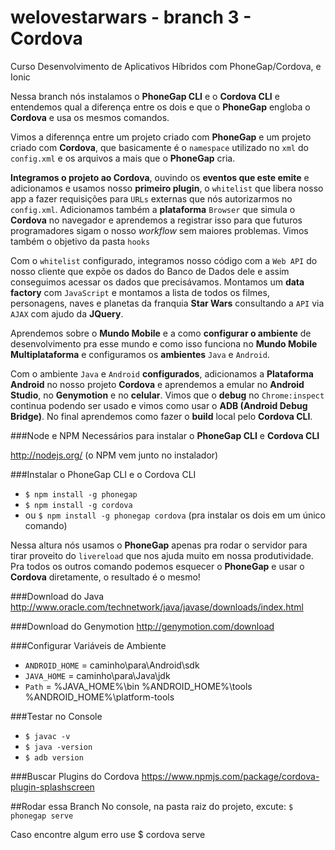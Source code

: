 # welovestarwars - branch 3 - Cordova
Curso Desenvolvimento de Aplicativos Híbridos com PhoneGap/Cordova, e Ionic

Nessa branch nós instalamos o **PhoneGap CLI** e o **Cordova CLI** e entendemos qual a diferença entre os dois e que o **PhoneGap** engloba o **Cordova** e usa os mesmos comandos.

Vimos a diferennça entre um projeto criado com **PhoneGap** e um projeto criado com **Cordova**, que basicamente é o `namespace` utilizado no `xml` do `config.xml` e os arquivos a mais que o **PhoneGap** cria.

**Integramos o projeto ao Cordova**, ouvindo os **eventos que este emite** e adicionamos e usamos nosso **primeiro plugin**, o `whitelist` que libera nosso app a fazer requisições para `URLs` externas que nós autorizarmos no `config.xml`. Adicionamos também a **plataforma** `Browser` que simula o **Cordova** no navegador e aprendemos a registrar isso para que futuros programadores sigam o nosso _workflow_ sem maiores problemas. Vimos também o objetivo da pasta `hooks`

Com o `whitelist` configurado, integramos nosso código com a `Web API` do nosso cliente que expõe os dados do Banco de Dados dele e assim conseguimos acessar os dados que precisávamos. Montamos um **data factory** com `JavaScript` e montamos a lista de todos os filmes, personagens, naves e planetas da franquia **Star Wars** consultando a `API` via `AJAX` com ajudo da **JQuery**.

Aprendemos sobre o **Mundo Mobile** e a como **configurar o ambiente** de desenvolvimento pra esse mundo e como isso funciona no **Mundo Mobile Multiplataforma** e configuramos os **ambientes** `Java` e `Android`.

Com o ambiente `Java` e `Android` **configurados**, adicionamos a **Plataforma Android** no nosso projeto **Cordova** e aprendemos a emular no **Android Studio**, no **Genymotion** e no **celular**. Vimos que o **debug** no `Chrome:inspect` continua podendo ser usado e vimos como usar o **ADB (Android Debug Bridge)**. No final aprendemos como fazer o **build** local pelo **Cordova CLI**.

###Node e NPM
Necessários para instalar o **PhoneGap CLI** e **Cordova CLI**

http://nodejs.org/ (o NPM vem junto no instalador)

###Instalar o PhoneGap CLI e o Cordova CLI
- `$ npm install -g phonegap`
- `$ npm install -g cordova`
- ou `$ npm install -g phonegap cordova` (pra instalar os dois em um único comando)

Nessa altura nós usamos o **PhoneGap** apenas pra rodar o servidor para tirar proveito do `livereload` que nos ajuda muito em nossa produtividade. Pra todos os outros comando podemos esquecer o **PhoneGap** e usar o **Cordova** diretamente, o resultado é o mesmo!

###Download do Java
http://www.oracle.com/technetwork/java/javase/downloads/index.html

###Download do Genymotion
http://genymotion.com/download

###Configurar Variáveis de Ambiente
- `ANDROID_HOME` = caminho\para\Android\sdk
- `JAVA_HOME` = caminho\para\Java\jdk
- `Path` = %JAVA_HOME%\bin %ANDROID_HOME%\tools %ANDROID_HOME%\platform-tools

###Testar no Console
- `$ javac -v`
- `$ java -version`
- `$ adb version`

###Buscar Plugins do Cordova
https://www.npmjs.com/package/cordova-plugin-splashscreen

##Rodar essa Branch
No console, na pasta raiz do projeto, excute: `$ phonegap serve`

Caso encontre algum erro use $ cordova serve

